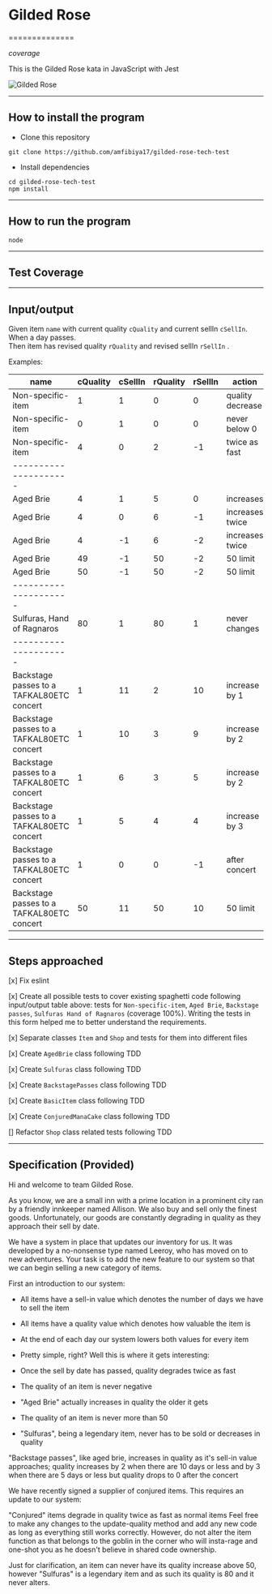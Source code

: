 # Gilded Rose

==============

$coverage$

This is the Gilded Rose kata in JavaScript with Jest

![Gilded Rose](https://i.postimg.cc/QCjJ0gYw/HTB1-Wh-UUXLjs-K1-Rjy1-Xaq6zisp-Xa3-jpg-copy.jpg)

---

## How to install the program

- Clone this repository 
```
git clone https://github.com/amfibiya17/gilded-rose-tech-test
```

- Install dependencies
```
cd gilded-rose-tech-test
npm install
```

---

## How to run the program

```
node
```
---

## Test Coverage


---

## Input/output

Given item `name` with current quality `cQuality` and current sellIn `cSellIn`.  
When a day passes.  
Then item has revised quality `rQuality` and revised sellIn `rSellIn` .

Examples:

| name | cQuality | cSellIn | rQuality | rSellIn | action |
| ---- | -------- | ------- | -------- | ------- | ------ |
| Non-specific-item | 1 | 1 | 0 | 0 | quality decrease |
| Non-specific-item | 0 | 1 | 0 | 0 | never below 0 |
| Non-specific-item | 4 | 0 | 2 | -1 | twice as fast |
| --------------------- |
| Aged Brie | 4 | 1 | 5 | 0 | increases |
| Aged Brie | 4 | 0 | 6 | -1 | increases twice |
| Aged Brie | 4 | -1 | 6 | -2 | increases twice |
| Aged Brie | 49 | -1 | 50 | -2 | 50 limit |
| Aged Brie | 50 | -1 | 50 | -2 | 50 limit |
| --------------------- |
| Sulfuras, Hand of Ragnaros | 80 | 1 | 80 | 1 | never changes |
| --------------------- |
| Backstage passes to a TAFKAL80ETC concert | 1 | 11 | 2 | 10 | increase by 1 |
| Backstage passes to a TAFKAL80ETC concert | 1 | 10 | 3 | 9 | increase by 2 |
| Backstage passes to a TAFKAL80ETC concert | 1 | 6 | 3 | 5 | increase by 2 |
| Backstage passes to a TAFKAL80ETC concert | 1 | 5 | 4 | 4 | increase by 3 |
| Backstage passes to a TAFKAL80ETC concert | 1 | 0 | 0 | -1 | after concert |
| Backstage passes to a TAFKAL80ETC concert | 50 | 11 | 50 | 10 | 50 limit | 

---

## Steps approached

[x] Fix eslint  

[x] Create all possible tests to cover existing spaghetti code following input/output table above: tests for `Non-specific-item`, `Aged Brie`, `Backstage passes`, `Sulfuras Hand of Ragnaros` (coverage 100%). Writing the tests in this form helped me to better understand the requirements.   

[x] Separate classes `Item` and `Shop` and tests for them into different files  

[x] Create `AgedBrie` class following TDD 

[x] Create  `Sulfuras` class following TDD 

[x] Create  `BackstagePasses` class following TDD 

[x] Create  `BasicItem` class following TDD

[x] Create `ConjuredManaCake` class following TDD

[] Refactor  `Shop` class related tests following TDD


---


## Specification (Provided)

Hi and welcome to team Gilded Rose.

As you know, we are a small inn with a prime location in a prominent city ran by a friendly innkeeper named Allison. We also buy and sell only the finest goods. Unfortunately, our goods are constantly degrading in quality as they approach their sell by date.

We have a system in place that updates our inventory for us. It was developed by a no-nonsense type named Leeroy, who has moved on to new adventures. Your task is to add the new feature to our system so that we can begin selling a new category of items.

First an introduction to our system:

- All items have a sell-in value which denotes the number of days we have to sell the item

- All items have a quality value which denotes how valuable the item is

- At the end of each day our system lowers both values for every item

- Pretty simple, right? Well this is where it gets interesting:

- Once the sell by date has passed, quality degrades twice as fast

- The quality of an item is never negative

- "Aged Brie" actually increases in quality the older it gets

- The quality of an item is never more than 50

- "Sulfuras", being a legendary item, never has to be sold or decreases in quality

"Backstage passes", like aged brie, increases in quality as it's sell-in value approaches; quality increases by 2 when there are 10 days or less and by 3 when there are 5 days or less but quality drops to 0 after the concert

We have recently signed a supplier of conjured items. This requires an update to our system:

"Conjured" items degrade in quality twice as fast as normal items
Feel free to make any changes to the update-quality method and add any new code as long as everything still works correctly. However, do not alter the item function as that belongs to the goblin in the corner who will insta-rage and one-shot you as he doesn't believe in shared code ownership.

Just for clarification, an item can never have its quality increase above 50, however "Sulfuras" is a legendary item and as such its quality is 80 and it never alters.
